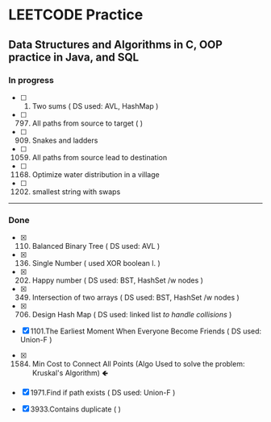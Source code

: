 # LEETCODE Practice
## Data Structures and Algorithms in C, OOP practice in Java, and SQL

### In progress
- [ ] 1. Two sums ( DS used: AVL, HashMap ) 
- [ ] 797. All paths from source to target ( )
- [ ] 909. Snakes and ladders
- [ ] 1059. All paths from source lead to destination
- [ ] 1168. Optimize water distribution in a village
- [ ] 1202. smallest string with swaps

----
### Done
- [x] 110. Balanced Binary Tree ( DS used: AVL )
- [x] 136. Single Number ( used XOR boolean l. ) 
- [x] 202. Happy number ( DS used: BST, HashSet /w nodes ) 
- [x] 349. Intersection of two arrays ( DS used: BST, HashSet /w nodes ) 
- [x] 706. Design Hash Map ( DS used: linked list *to handle collisions* ) 
- [x] 1101.The Earliest Moment When Everyone Become Friends ( DS used: Union-F ) 
- [x] 1584. Min Cost to Connect All Points (Algo Used to solve the problem: Kruskal's Algorithm) **&#129144;**
- [x] 1971.Find if path exists ( DS used: Union-F ) 
- [x] 3933.Contains duplicate ( ) 


